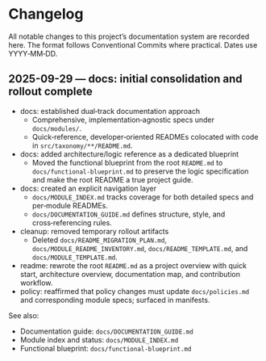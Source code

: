 # Changelog

All notable changes to this project’s documentation system are recorded here. The format follows Conventional Commits where practical. Dates use YYYY‑MM‑DD.

## 2025-09-29 — docs: initial consolidation and rollout complete

- docs: established dual‑track documentation approach
  - Comprehensive, implementation‑agnostic specs under `docs/modules/`.
  - Quick‑reference, developer‑oriented READMEs colocated with code in `src/taxonomy/**/README.md`.
- docs: added architecture/logic reference as a dedicated blueprint
  - Moved the functional blueprint from the root `README.md` to `docs/functional-blueprint.md` to preserve the logic specification and make the root README a true project guide.
- docs: created an explicit navigation layer
  - `docs/MODULE_INDEX.md` tracks coverage for both detailed specs and per‑module READMEs.
  - `docs/DOCUMENTATION_GUIDE.md` defines structure, style, and cross‑referencing rules.
- cleanup: removed temporary rollout artifacts
  - Deleted `docs/README_MIGRATION_PLAN.md`, `docs/MODULE_README_INVENTORY.md`, `docs/README_TEMPLATE.md`, and `docs/MODULE_TEMPLATE.md`.
- readme: rewrote the root `README.md` as a project overview with quick start, architecture overview, documentation map, and contribution workflow.
- policy: reaffirmed that policy changes must update `docs/policies.md` and corresponding module specs; surfaced in manifests.

See also:
- Documentation guide: `docs/DOCUMENTATION_GUIDE.md`
- Module index and status: `docs/MODULE_INDEX.md`
- Functional blueprint: `docs/functional-blueprint.md`

